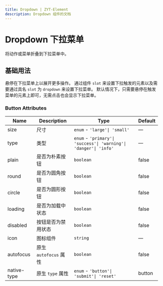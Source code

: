 ```yaml
---
title: Dropdown | ZYT-Element
description: Dropdown 组件的文档
---
```


# Dropdown 下拉菜单
将动作或菜单折叠到下拉菜单中。

## 基础用法
悬停在下拉菜单上以展开更多操作。
通过组件 `slot` 来设置下拉触发的元素以及需要通过具名 `slot` 为 `dropdown` 来设置下拉菜单。 默认情况下，只需要悬停在触发菜单的元素上即可，无需点击也会显示下拉菜单。

<preview path="../demo/Dropdown/Basic.vue" title="基础用法" description="Dropdown 组件的基础用法"></preview>

### Button Attributes

| Name              | Description                                                             | Type                                                                            | Default |
| ----------------- | ----------------------------------------------------------------------- | ------------------------------------------------------------------------------- | ------- |
| size              | 尺寸                                                             | `enum` - `'large'\| 'small'`                                                    | —       |
| type              | 类型                                                             | `enum` - `'primary'\| 'success'\| 'warning'\| 'danger'\| 'info'`                | —       |
| plain             | 是否为朴素按钮                                   | `boolean`                                                                       | false   |
| round             | 是否为圆角按钮                                   | `boolean`                                                                       | false   |
| circle            | 是否为圆形按钮                                  | `boolean`                                                                       | false   |
| loading           | 是否为加载中状态                                          | `boolean`                                                                       | false   |
| disabled          | 按钮是否为禁用状态                                                      | `boolean`                                                                       | false   |
| icon              | 图标组件                                                          | `string`                                                                        | —       |
| autofocus         | 原生 `autofocus` 属性                                     | `boolean`                                                                       | false   |
| native-type       | 原生 `type` 属性                                          | `enum` - `'button'\| 'submit'\| 'reset'`                                        | button  |
